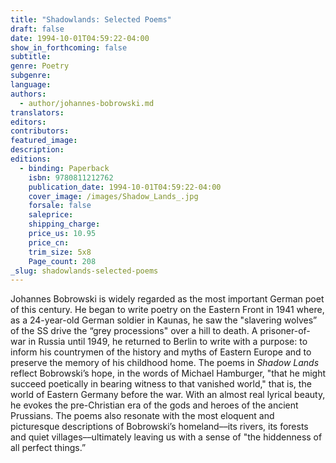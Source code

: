 ```yaml
---
title: "Shadowlands: Selected Poems"
draft: false
date: 1994-10-01T04:59:22-04:00
show_in_forthcoming: false
subtitle:
genre: Poetry
subgenre:
language:
authors:
  - author/johannes-bobrowski.md
translators:
editors:
contributors:
featured_image:
description:
editions:
  - binding: Paperback
    isbn: 9780811212762
    publication_date: 1994-10-01T04:59:22-04:00
    cover_image: /images/Shadow_Lands_.jpg
    forsale: false
    saleprice:
    shipping_charge:
    price_us: 10.95
    price_cn:
    trim_size: 5x8
    Page_count: 208
_slug: shadowlands-selected-poems
---
```


Johannes Bobrowski is widely regarded as the most important German poet of this century. He began to write poetry on the Eastern Front in 1941 where, as a 24-year-old German soldier in Kaunas, he saw the "slavering wolves” of the SS drive the “grey processions" over a hill to death. A prisoner-of-war in Russia until 1949, he returned to Berlin to write with a purpose: to inform his countrymen of the history and myths of Eastern Europe and to preserve the memory of his childhood home. The poems in _Shadow Lands_ reflect Bobrowski’s hope, in the words of Michael Hamburger, "that he might succeed poetically in bearing witness to that vanished world," that is, the world of Eastern Germany before the war. With an almost real lyrical beauty, he evokes the pre-Christian era of the gods and heroes of the ancient Prussians. The poems also resonate with the most eloquent and picturesque descriptions of Bobrowski’s homeland––its rivers, its forests and quiet villages––ultimately leaving us with a sense of "the hiddenness of all perfect things.”

